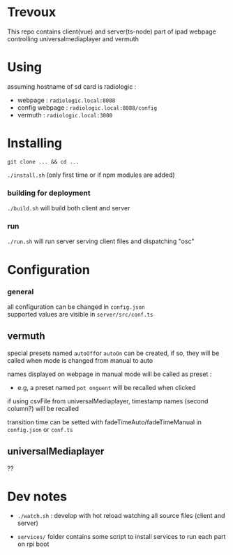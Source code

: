 
# Trevoux 
This repo contains client(vue) and server(ts-node) part of ipad webpage controlling universalmediaplayer and vermuth

# Using

assuming hostname of sd card is radiologic :
 * webpage : `radiologic.local:8088`
 * config webpage : `radiologic.local:8088/config`
 * vermuth : `radiologic.local:3000`

# Installing

`git clone ... && cd ...`

`./install.sh` (only first time or if npm modules are added)

### building for deployment
`./build.sh` will build both client and server


### run
`./run.sh` will run server serving client files and dispatching "osc"



# Configuration

### general
all configuration can be changed in `config.json` \
supported values are visible in `server/src/conf.ts`


## vermuth

special presets named `autoOff`or `autoOn` can be created, if so, they will be called when mode is changed from manual to auto


names displayed on webpage in manual mode will be called as preset :
  * e.g, a preset named `pot onguent` will be recalled when clicked


if using csvFile from universalMediaplayer, timestamp names (second column?) will be recalled


transition time can be setted with fadeTimeAuto/fadeTimeManual in `config.json` or `conf.ts`



## universalMediaplayer

??

# Dev notes


* `./watch.sh` : develop with hot reload watching all source files (client and server)

* `services/` folder contains some script to install services to run each part on rpi boot

